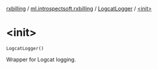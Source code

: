 [rxbilling](../../index.md) / [ml.introspectsoft.rxbilling](../index.md) / [LogcatLogger](index.md) / [&lt;init&gt;](./-init-.md)

# &lt;init&gt;

`LogcatLogger()`

Wrapper for Logcat logging.


